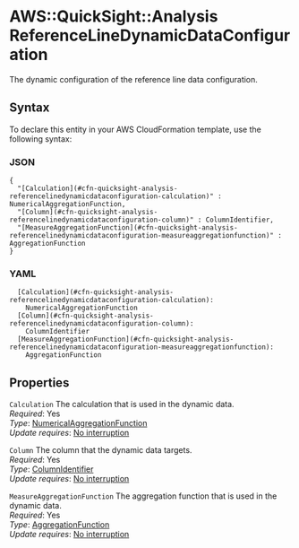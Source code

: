 # AWS::QuickSight::Analysis ReferenceLineDynamicDataConfiguration<a name="aws-properties-quicksight-analysis-referencelinedynamicdataconfiguration"></a>

The dynamic configuration of the reference line data configuration\.

## Syntax<a name="aws-properties-quicksight-analysis-referencelinedynamicdataconfiguration-syntax"></a>

To declare this entity in your AWS CloudFormation template, use the following syntax:

### JSON<a name="aws-properties-quicksight-analysis-referencelinedynamicdataconfiguration-syntax.json"></a>

```
{
  "[Calculation](#cfn-quicksight-analysis-referencelinedynamicdataconfiguration-calculation)" : NumericalAggregationFunction,
  "[Column](#cfn-quicksight-analysis-referencelinedynamicdataconfiguration-column)" : ColumnIdentifier,
  "[MeasureAggregationFunction](#cfn-quicksight-analysis-referencelinedynamicdataconfiguration-measureaggregationfunction)" : AggregationFunction
}
```

### YAML<a name="aws-properties-quicksight-analysis-referencelinedynamicdataconfiguration-syntax.yaml"></a>

```
  [Calculation](#cfn-quicksight-analysis-referencelinedynamicdataconfiguration-calculation): 
    NumericalAggregationFunction
  [Column](#cfn-quicksight-analysis-referencelinedynamicdataconfiguration-column): 
    ColumnIdentifier
  [MeasureAggregationFunction](#cfn-quicksight-analysis-referencelinedynamicdataconfiguration-measureaggregationfunction): 
    AggregationFunction
```

## Properties<a name="aws-properties-quicksight-analysis-referencelinedynamicdataconfiguration-properties"></a>

`Calculation`  <a name="cfn-quicksight-analysis-referencelinedynamicdataconfiguration-calculation"></a>
The calculation that is used in the dynamic data\.  
*Required*: Yes  
*Type*: [NumericalAggregationFunction](aws-properties-quicksight-analysis-numericalaggregationfunction.md)  
*Update requires*: [No interruption](https://docs.aws.amazon.com/AWSCloudFormation/latest/UserGuide/using-cfn-updating-stacks-update-behaviors.html#update-no-interrupt)

`Column`  <a name="cfn-quicksight-analysis-referencelinedynamicdataconfiguration-column"></a>
The column that the dynamic data targets\.  
*Required*: Yes  
*Type*: [ColumnIdentifier](aws-properties-quicksight-analysis-columnidentifier.md)  
*Update requires*: [No interruption](https://docs.aws.amazon.com/AWSCloudFormation/latest/UserGuide/using-cfn-updating-stacks-update-behaviors.html#update-no-interrupt)

`MeasureAggregationFunction`  <a name="cfn-quicksight-analysis-referencelinedynamicdataconfiguration-measureaggregationfunction"></a>
The aggregation function that is used in the dynamic data\.  
*Required*: Yes  
*Type*: [AggregationFunction](aws-properties-quicksight-analysis-aggregationfunction.md)  
*Update requires*: [No interruption](https://docs.aws.amazon.com/AWSCloudFormation/latest/UserGuide/using-cfn-updating-stacks-update-behaviors.html#update-no-interrupt)